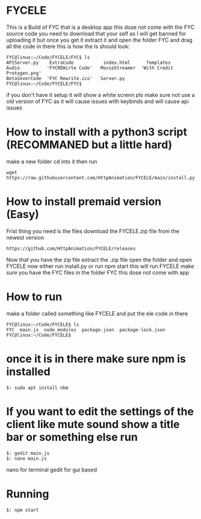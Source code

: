 # FYCELE

This is a Build of FYC that is a desktop app this dose not come with the FYC source code you need to download that your self as I will get banned for uploading it but once you get it extract it and open the folder FYC and drag all the code in there this is how the ls should look:

    FYC@linux:~/Code/FYCELE/FYC$ ls
    APIServer.py    ExtraCode           index.html      Templates
    Audio          'FYCREWirte Code'   MovieStreamer  'With Credit Protogen.png'
    BetaSeverCode  'FYC Rewrite.ico'   Server.py
    FYC@linux:~/Code/FYCELE/FYC$ 

if you don't have it setup it will show a white screnn pls make sure not use a old version of FYC as it will cause issues with keybinds and will cause api issues

# How to install with a python3 script (RECOMMANED but a little hard)
make a new folder cd into it then run

    wget https://raw.githubusercontent.com/HttpAnimation/FYCELE/main/install.py

# How to install premaid version (Easy)
Frist thing you need is the files download the FYCELE.zip file from the newest version

    https://github.com/HttpAnimation/FYCELE/releases
    
Now that you have the zip file extract the .zip file open the folder and open FYCELE now either run install.py or run npm start this will run FYCELE make sure you have the FYC files in the folder FYC this dose not come with app

# How to run
make a folder called something like FYCELE and put the ele code in there

    FYC@linux:~/Code/FYCELE$ ls
    FYC  main.js  node_modules  package.json  package-lock.json
    FYC@linux:~/Code/FYCELE$ 

# once it is in there make sure npm is installed
    $: sudo apt install nbm

# If you want to edit the settings of the client like mute sound show a title bar or something else run 
    $: gedit main.js
    $: nano main.js

nano for terminal
gedit for gui based

# Running
    $: npm start